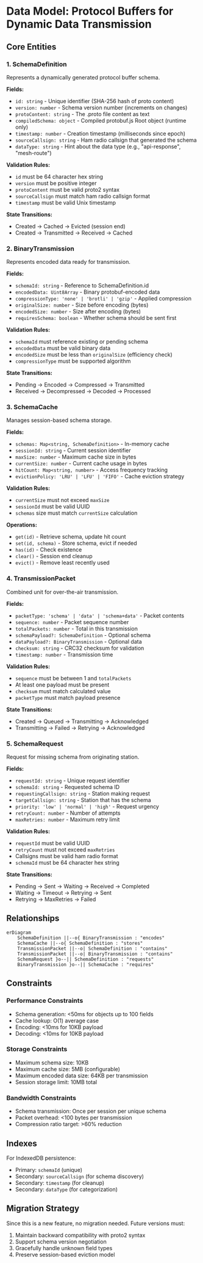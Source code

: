 # Data Model: Protocol Buffers for Dynamic Data Transmission

## Core Entities

### 1. SchemaDefinition
Represents a dynamically generated protocol buffer schema.

**Fields:**
- `id: string` - Unique identifier (SHA-256 hash of proto content)
- `version: number` - Schema version number (increments on changes)
- `protoContent: string` - The .proto file content as text
- `compiledSchema: object` - Compiled protobuf.js Root object (runtime only)
- `timestamp: number` - Creation timestamp (milliseconds since epoch)
- `sourceCallsign: string` - Ham radio callsign that generated the schema
- `dataType: string` - Hint about the data type (e.g., "api-response", "mesh-route")

**Validation Rules:**
- `id` must be 64 character hex string
- `version` must be positive integer
- `protoContent` must be valid proto2 syntax
- `sourceCallsign` must match ham radio callsign format
- `timestamp` must be valid Unix timestamp

**State Transitions:**
- Created → Cached → Evicted (session end)
- Created → Transmitted → Received → Cached

### 2. BinaryTransmission
Represents encoded data ready for transmission.

**Fields:**
- `schemaId: string` - Reference to SchemaDefinition.id
- `encodedData: Uint8Array` - Binary protobuf-encoded data
- `compressionType: 'none' | 'brotli' | 'gzip'` - Applied compression
- `originalSize: number` - Size before encoding (bytes)
- `encodedSize: number` - Size after encoding (bytes)
- `requiresSchema: boolean` - Whether schema should be sent first

**Validation Rules:**
- `schemaId` must reference existing or pending schema
- `encodedData` must be valid binary data
- `encodedSize` must be less than `originalSize` (efficiency check)
- `compressionType` must be supported algorithm

**State Transitions:**
- Pending → Encoded → Compressed → Transmitted
- Received → Decompressed → Decoded → Processed

### 3. SchemaCache
Manages session-based schema storage.

**Fields:**
- `schemas: Map<string, SchemaDefinition>` - In-memory cache
- `sessionId: string` - Current session identifier
- `maxSize: number` - Maximum cache size in bytes
- `currentSize: number` - Current cache usage in bytes
- `hitCount: Map<string, number>` - Access frequency tracking
- `evictionPolicy: 'LRU' | 'LFU' | 'FIFO'` - Cache eviction strategy

**Validation Rules:**
- `currentSize` must not exceed `maxSize`
- `sessionId` must be valid UUID
- `schemas` size must match `currentSize` calculation

**Operations:**
- `get(id)` - Retrieve schema, update hit count
- `set(id, schema)` - Store schema, evict if needed
- `has(id)` - Check existence
- `clear()` - Session end cleanup
- `evict()` - Remove least recently used

### 4. TransmissionPacket
Combined unit for over-the-air transmission.

**Fields:**
- `packetType: 'schema' | 'data' | 'schema+data'` - Packet contents
- `sequence: number` - Packet sequence number
- `totalPackets: number` - Total in this transmission
- `schemaPayload?: SchemaDefinition` - Optional schema
- `dataPayload?: BinaryTransmission` - Optional data
- `checksum: string` - CRC32 checksum for validation
- `timestamp: number` - Transmission time

**Validation Rules:**
- `sequence` must be between 1 and `totalPackets`
- At least one payload must be present
- `checksum` must match calculated value
- `packetType` must match payload presence

**State Transitions:**
- Created → Queued → Transmitting → Acknowledged
- Transmitting → Failed → Retrying → Acknowledged

### 5. SchemaRequest
Request for missing schema from originating station.

**Fields:**
- `requestId: string` - Unique request identifier
- `schemaId: string` - Requested schema ID
- `requestingCallsign: string` - Station making request
- `targetCallsign: string` - Station that has the schema
- `priority: 'low' | 'normal' | 'high'` - Request urgency
- `retryCount: number` - Number of attempts
- `maxRetries: number` - Maximum retry limit

**Validation Rules:**
- `requestId` must be valid UUID
- `retryCount` must not exceed `maxRetries`
- Callsigns must be valid ham radio format
- `schemaId` must be 64 character hex string

**State Transitions:**
- Pending → Sent → Waiting → Received → Completed
- Waiting → Timeout → Retrying → Sent
- Retrying → MaxRetries → Failed

## Relationships

```mermaid
erDiagram
    SchemaDefinition ||--o{ BinaryTransmission : "encodes"
    SchemaCache ||--o{ SchemaDefinition : "stores"
    TransmissionPacket ||--o| SchemaDefinition : "contains"
    TransmissionPacket ||--o| BinaryTransmission : "contains"
    SchemaRequest }o--|| SchemaDefinition : "requests"
    BinaryTransmission }o--|| SchemaCache : "requires"
```

## Constraints

### Performance Constraints
- Schema generation: <50ms for objects up to 100 fields
- Cache lookup: O(1) average case
- Encoding: <10ms for 10KB payload
- Decoding: <10ms for 10KB payload

### Storage Constraints
- Maximum schema size: 10KB
- Maximum cache size: 5MB (configurable)
- Maximum encoded data size: 64KB per transmission
- Session storage limit: 10MB total

### Bandwidth Constraints
- Schema transmission: Once per session per unique schema
- Packet overhead: <100 bytes per transmission
- Compression ratio target: >60% reduction

## Indexes

For IndexedDB persistence:
- Primary: `schemaId` (unique)
- Secondary: `sourceCallsign` (for schema discovery)
- Secondary: `timestamp` (for cleanup)
- Secondary: `dataType` (for categorization)

## Migration Strategy

Since this is a new feature, no migration needed. Future versions must:
1. Maintain backward compatibility with proto2 syntax
2. Support schema version negotiation
3. Gracefully handle unknown field types
4. Preserve session-based eviction model